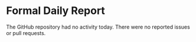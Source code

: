 # Formal Daily Report

The GitHub repository had no activity today. There were no reported issues or pull requests.